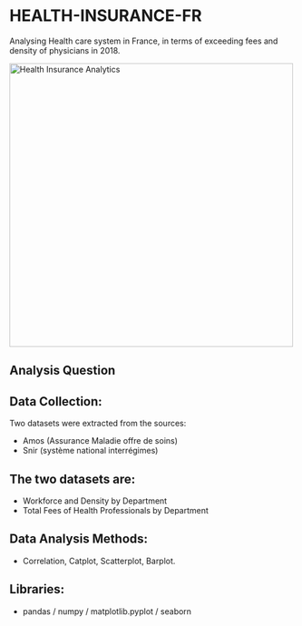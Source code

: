 # HEALTH-INSURANCE-FR
Analysing Health care system in France, in terms of exceeding fees and density of physicians in 2018.

<p align-"center">
<img src="./Images/intro.jpg" alt="Health Insurance Analytics" width="500">
</p>                                                     
                                                      
## Analysis Question 

## Data Collection:
Two datasets were extracted from the sources: 
- Amos (Assurance Maladie offre de soins)
- Snir (système national interrégimes)

## The two datasets are:
- Workforce and Density by Department
- Total Fees of Health Professionals by Department

## Data Analysis Methods:
- Correlation, Catplot, Scatterplot, Barplot.

## Libraries: 
- pandas / numpy / matplotlib.pyplot / seaborn 

